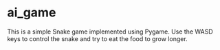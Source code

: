 # ai_game

This is a simple Snake game implemented using Pygame. Use the WASD keys to control the snake and try to eat the food to grow longer.
